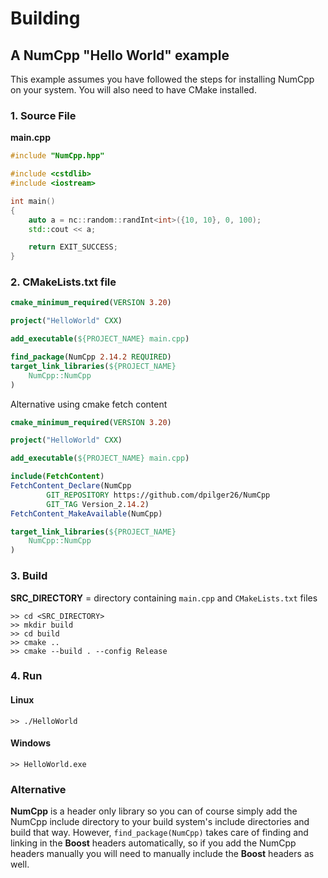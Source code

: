 # Building

## A NumCpp "Hello World" example

This example assumes you have followed the steps for installing NumCpp on your system.  You will also need to have CMake installed.

### 1. Source File

**main.cpp**

```cpp
#include "NumCpp.hpp"

#include <cstdlib>
#include <iostream>

int main()
{
    auto a = nc::random::randInt<int>({10, 10}, 0, 100);
    std::cout << a;

    return EXIT_SUCCESS;
}
```

### 2. CMakeLists.txt file

```cmake
cmake_minimum_required(VERSION 3.20)

project("HelloWorld" CXX)

add_executable(${PROJECT_NAME} main.cpp)

find_package(NumCpp 2.14.2 REQUIRED)
target_link_libraries(${PROJECT_NAME}
    NumCpp::NumCpp
)
```

Alternative using cmake fetch content

```cmake
cmake_minimum_required(VERSION 3.20)

project("HelloWorld" CXX)

add_executable(${PROJECT_NAME} main.cpp)

include(FetchContent)
FetchContent_Declare(NumCpp
        GIT_REPOSITORY https://github.com/dpilger26/NumCpp
        GIT_TAG Version_2.14.2)
FetchContent_MakeAvailable(NumCpp)

target_link_libraries(${PROJECT_NAME}
    NumCpp::NumCpp
)
```

### 3. Build

**SRC_DIRECTORY** = directory containing `main.cpp` and `CMakeLists.txt` files

```console
>> cd <SRC_DIRECTORY>
>> mkdir build
>> cd build
>> cmake ..
>> cmake --build . --config Release
```

### 4. Run

#### Linux

```console
>> ./HelloWorld
```

#### Windows

```console
>> HelloWorld.exe
```

### Alternative

**NumCpp** is a header only library so you can of course simply add the NumCpp include directory to your build system's include directories and build that way.  However, `find_package(NumCpp)` takes care of finding and linking in the **Boost** headers automatically, so if you add the NumCpp headers manually you will need to manually include the **Boost** headers as well.
